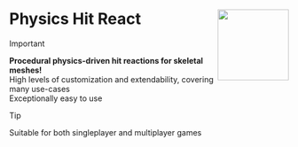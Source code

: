 # Physics Hit React <img align="right" width=128, height=128 src="https://github.com/Vaei/PhysicsHitReact/blob/main/Resources/Icon128.png">

> [!IMPORTANT]
> **Procedural physics-driven hit reactions for skeletal meshes!**
> <br>High levels of customization and extendability, covering many use-cases
> <br>Exceptionally easy to use

> [!TIP]
> Suitable for both singleplayer and multiplayer games
